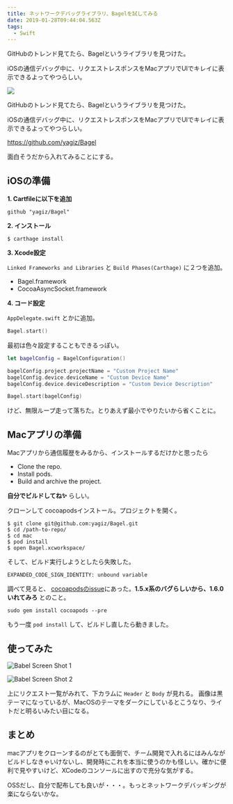 ```yaml
---
title: ネットワークデバッグライブラリ、Bagelを試してみる
date: 2019-01-28T09:44:04.563Z
tags:
  - Swift
---
```

GitHubのトレンド見てたら、Bagelというライブラリを見つけた。

iOSの通信デバッグ中に、リクエストレスポンスをMacアプリでUIでキレイに表示できるよってやつらしい。

<!-- more -->

![](images/blogs/bagel.png)

GitHubのトレンド見てたら、Bagelというライブラリを見つけた。

iOSの通信デバッグ中に、リクエストレスポンスをMacアプリでUIでキレイに表示できるよってやつらしい。

https://github.com/yagiz/Bagel

面白そうだから入れてみることにする。

## iOSの準備

**1. Cartfileに以下を追加**

```
github "yagiz/Bagel"
```

**2. インストール**

```shell
$ carthage install
```

**3. Xcode設定**

`Linked Frameworks and Libraries` と `Build Phases(Carthage)` に２つを追加。

* Bagel.framework
* CocoaAsyncSocket.framework 

**4. コード設定**

`AppDelegate.swift` とかに追加。

```swift
Bagel.start()
```

最初は色々設定することもできるっぽい。

```swift
let bagelConfig = BagelConfiguration()

bagelConfig.project.projectName = "Custom Project Name"
bagelConfig.device.deviceName = "Custom Device Name"
bagelConfig.device.deviceDescription = "Custom Device Description"

Bagel.start(bagelConfig)
```

けど、無限ループ走って落ちた。とりあえず最小でやりたいから省くことに。

## Macアプリの準備

Macアプリから通信履歴をみるから、インストールするだけかと思ったら

* Clone the repo.
* Install pods.
* Build and archive the project.


 **自分でビルドしてね✨** らしい。

クローンして cocoapodsインストール。プロジェクトを開く。

```shell
$ git clone git@github.com:yagiz/Bagel.git
$ cd /path-to-repo/
$ cd mac
$ pod install
$ open Bagel.xcworkspace/
```

そして、ビルド実行しようとしたら失敗した。

`EXPANDED_CODE_SIGN_IDENTITY: unbound variable`

調べて見ると、 [cocoapodsのissue](https://github.com/CocoaPods/CocoaPods/issues/7708)にあった。**1.5.x系のバグらしいから、1.6.0いれてみろ** とのこと。

```shell
sudo gem install cocoapods --pre
```

もう一度 `pod install` して、ビルドし直したら動きました。

## 使ってみた

![Babel Screen Shot 1](images/blogs/bagel_1.png "通信取得したときの様子:Body")

![Babel Screen Shot 2](images/blogs/bagel_2.png "通信取得したときの様子:Headers")

上にリクエスト一覧がみれて、下カラムに `Header` と `Body` が見れる。
画像は黒テーマになっているが、MacOSのテーマをダークにしているとこうなり、ライトだと明るいみたい目になる。

## まとめ

macアプリをクローンするのがとても面倒で、チーム開発で入れるにはみんながビルドしなきゃいけないし、開発時にこれを本当に使うのかも怪しい。確かに便利で見やすいけど、XCodeのコンソールに出すので充分な気がする。

OSSだし、自分で配布しても良いが・・・。もっとネットワークデバッギングが楽にならないかな。